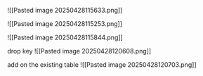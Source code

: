 
![[Pasted image 20250428115633.png]]



![[Pasted image 20250428115253.png]]

![[Pasted image 20250428115844.png]]



drop key 
![[Pasted image 20250428120608.png]]


add on the existing table
![[Pasted image 20250428120703.png]]



